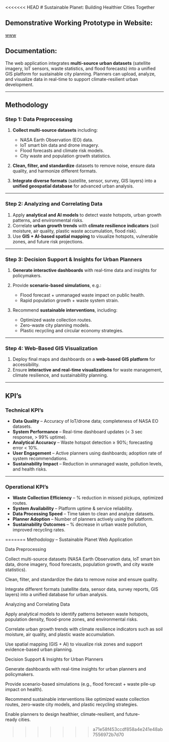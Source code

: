 <<<<<<< HEAD
﻿# Sustainable Planet: Building Healthier Cities Together

## Demonstrative Working Prototype in Website:

[www](http://www.clouddrone.top/)

## Documentation:

The web application integrates **multi-source urban datasets** (satellite imagery, IoT sensors, waste statistics, and flood forecasts) into a unified GIS platform for sustainable city planning. Planners can upload, analyze, and visualize data in real-time to support climate-resilient urban development.

---

## Methodology

### Step 1: Data Preprocessing

1. **Collect multi-source datasets** including:

   * NASA Earth Observation (EO) data.
   * IoT smart bin data and drone imagery.
   * Flood forecasts and climate risk models.
   * City waste and population growth statistics.

2. **Clean, filter, and standardize** datasets to remove noise, ensure data quality, and harmonize different formats.

3. **Integrate diverse formats** (satellite, sensor, survey, GIS layers) into a **unified geospatial database** for advanced urban analysis.

---

### Step 2: Analyzing and Correlating Data

1. Apply **analytical and AI models** to detect waste hotspots, urban growth patterns, and environmental risks.
2. Correlate **urban growth trends** with **climate resilience indicators** (soil moisture, air quality, plastic waste accumulation, flood risk).
3. Use **GIS + AI-based spatial mapping** to visualize hotspots, vulnerable zones, and future risk projections.

---

### Step 3: Decision Support & Insights for Urban Planners

1. **Generate interactive dashboards** with real-time data and insights for policymakers.
2. Provide **scenario-based simulations**, e.g.:

   * Flood forecast + unmanaged waste impact on public health.
   * Rapid population growth + waste system strain.
3. Recommend **sustainable interventions**, including:

   * Optimized waste collection routes.
   * Zero-waste city planning models.
   * Plastic recycling and circular economy strategies.

---

### Step 4: Web-Based GIS Visualization

1. Deploy final maps and dashboards on a **web-based GIS platform** for accessibility.
2. Ensure **interactive and real-time visualizations** for waste management, climate resilience, and sustainability planning.

---

## KPI’s

### Technical KPI’s

* **Data Quality** – Accuracy of IoT/drone data; completeness of NASA EO datasets.
* **System Performance** – Real-time dashboard updates (< 3 sec response, > 99% uptime).
* **Analytical Accuracy** – Waste hotspot detection ≥ 90%; forecasting error < 10%.
* **User Engagement** – Active planners using dashboards; adoption rate of system recommendations.
* **Sustainability Impact** – Reduction in unmanaged waste, pollution levels, and health risks.

---

### Operational KPI’s

* **Waste Collection Efficiency** – % reduction in missed pickups, optimized routes.
* **System Availability** – Platform uptime & service reliability.
* **Data Processing Speed** – Time taken to clean and analyze datasets.
* **Planner Adoption** – Number of planners actively using the platform.
* **Sustainability Outcomes** – % decrease in urban waste pollution, improved recycling rates.

=======
Methodology – Sustainable Planet Web Application

Data Preprocessing

Collect multi-source datasets (NASA Earth Observation data, IoT smart bin data, drone imagery, flood forecasts, population growth, and city waste statistics).

Clean, filter, and standardize the data to remove noise and ensure quality.

Integrate different formats (satellite data, sensor data, survey reports, GIS layers) into a unified database for urban analysis.

Analyzing and Correlating Data

Apply analytical models to identify patterns between waste hotspots, population density, flood-prone zones, and environmental risks.

Correlate urban growth trends with climate resilience indicators such as soil moisture, air quality, and plastic waste accumulation.

Use spatial mapping (GIS + AI) to visualize risk zones and support evidence-based urban planning.

Decision Support & Insights for Urban Planners

Generate dashboards with real-time insights for urban planners and policymakers.

Provide scenario-based simulations (e.g., flood forecast + waste pile-up impact on health).

Recommend sustainable interventions like optimized waste collection routes, zero-waste city models, and plastic recycling strategies.

Enable planners to design healthier, climate-resilient, and future-ready cities.
>>>>>>> a71e58f453ccdf858a4e241e48ab7556972b7d70
